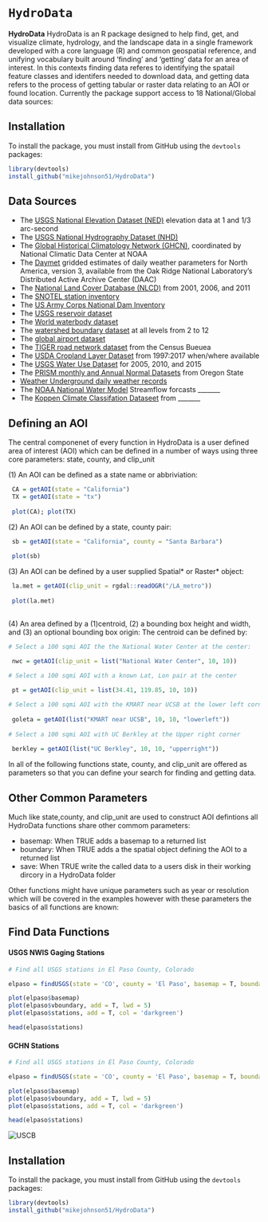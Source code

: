 `HydroData`
================

**HydroData** HydroData is an R package designed to help find, get, and visualize climate, hydrology, and the landscape data in a single framework developed with a core language (R) and common geospatial reference, and unifying vocabulary built around ‘finding’ and ‘getting’ data for an area of interest. In this contexts finding data referes to identifying the spatail feature classes and identifers needed to download data, and getting data refers to the process of getting tabular or raster data relating to an AOI or found location. Currently the package support access to 18 National/Global data sources:

## Installation

To install the  package, you must install from GitHub using the `devtools` packages:

```r
library(devtools)
install_github("mikejohnson51/HydroData")
```

## Data Sources

  - The [ USGS National Elevation Dataset (NED)](http://ned.usgs.gov) elevation data at 1 and 1/3 arc-second
  - The [ USGS National Hydrography Dataset (NHD)](http://nhd.usgs.gov) 
  - The [Global Historical Climatology Network
    (GHCN)](http://www.ncdc.noaa.gov/data-access/land-based-station-data/land-based-datasets/global-historical-climatology-network-ghcn), coordinated by National Climatic Data Center at NOAA
  - The [Daymet](https://daymet.ornl.gov/) gridded estimates of daily weather parameters for North America, version 3, available from the Oak Ridge National Laboratory’s Distributed Active Archive Center (DAAC)
  - The [National Land Cover Database (NLCD)](https://www.mrlc.gov/) from 2001, 2006, and 2011
  - The [SNOTEL station inventory]()
  - The [US Army Corps National Dam Inventory]()
  - The [USGS reservoir dataset]()
  - The [World waterbody dataset]()
  - The [watershed boundary dataset](https://nhd.usgs.gov/userGuide/Robohelpfiles/NHD_User_Guide/Feature_Catalog/Watershed_Boundary_Dataset/Watershed_Boundary_Dataset.htm) at all levels from 2 to 12
  - The [global airport dataset]()
  - The [TIGER road network dataset](https://www.census.gov/geo/maps-data/data/tiger.html) from the Census Bueuea
  - The [USDA Cropland Layer Dataset](https://www.nass.usda.gov/Research_and_Science/Cropland/SARS1a.php) from 1997:2017 when/where available
  - The [USGS Water Use Dataset](https://water.usgs.gov/watuse/) for 2005, 2010, and 2015 
  - The [PRISM monthly and Annual Normal Datasets]() from Oregon State
  - [Weather Underground daily weather records]()
  - The [NOAA National Water Model]() Streamflow forcasts _______
  - The [Koppen Climate Classifation Dataseet]() from _______

## Defining an AOI

The central componenet of every function in HydroData is a user defined area of interest (AOI) which can be defined in a number of ways using three core parameters: state, county, and clip_unit

(1) An AOI can be defined as a state name or abbriviation:

```r
 CA = getAOI(state = "California")
 TX = getAOI(state = "tx")
 
 plot(CA); plot(TX)
```

(2) An AOI can be defined by a state, county pair:

```r
 sb = getAOI(state = "California", county = "Santa Barbara")
 
 plot(sb)
```

(3) An AOI can be defined by a user supplied Spatial* or Raster* object:
 
```r
 la.met = getAOI(clip_unit = rgdal::readOGR("/LA_metro"))
 
 plot(la.met)
 
```
 
(4) An area defined by a (1)centroid, (2) a bounding box height and width, and (3) an optional bounding box origin:
      The centroid can be defined by:
      
```r
# Select a 100 sqmi AOI the the National Water Center at the center:

 nwc = getAOI(clip_unit = list("National Water Center", 10, 10))

# Select a 100 sqmi AOI with a known Lat, Lon pair at the center
 
 pt = getAOI(clip_unit = list(34.41, 119.85, 10, 10))

# Select a 100 sqmi AOI with the KMART near UCSB at the lower left corner
 
 goleta = getAOI(list("KMART near UCSB", 10, 10, "lowerleft"))
 
# Select a 100 sqmi AOI with UC Berkley at the Upper right corner
 
 berkley = getAOI(list("UC Berkley", 10, 10, "upperright"))
``` 

In all of the following functions state, county, and clip_unit are offered as parameters so that you can define your search for finding and getting data.

## Other Common Parameters

Much like state,county, and clip_unit are used to construct AOI defintions all HydroData functions share other commom parameters:

 - basemap:  When TRUE adds a basemap to a returned list
 - boundary: When TRUE adds a the spatial object defining the AOI to a returned list
 - save: When TRUE write the called data to a users disk in their working dircory in a HydroData folder
 
Other functions might have unique parameters such as year or resolution which will be covered in the examples however with these parameters the basics of all functions are known:

## Find Data Functions

#### USGS NWIS Gaging Stations

```r
# Find all USGS stations in El Paso County, Colorado

elpaso = findUSGS(state = 'CO', county = 'El Paso', basemap = T, boundary = T)

plot(elpaso$basemap)
plot(elpaso$vboundary, add = T, lwd = 5)
plot(elpaso$stations, add = T, col = 'darkgreen')

head(elpaso$stations)
```

#### GCHN Stations

```r
# Find all USGS stations in El Paso County, Colorado

elpaso = findUSGS(state = 'CO', county = 'El Paso', basemap = T, boundary = T)

plot(elpaso$basemap)
plot(elpaso$vboundary, add = T, lwd = 5)
plot(elpaso$stations, add = T, col = 'darkgreen')

head(elpaso$stations)
```















![USCB](https://www.ucsb.edu/graphic-identity/downloads/wave/ucsbwave-black.png)

## Installation

To install the  package, you must install from GitHub using the `devtools` packages:

```r
library(devtools)
install_github("mikejohnson51/HydroData")
```
